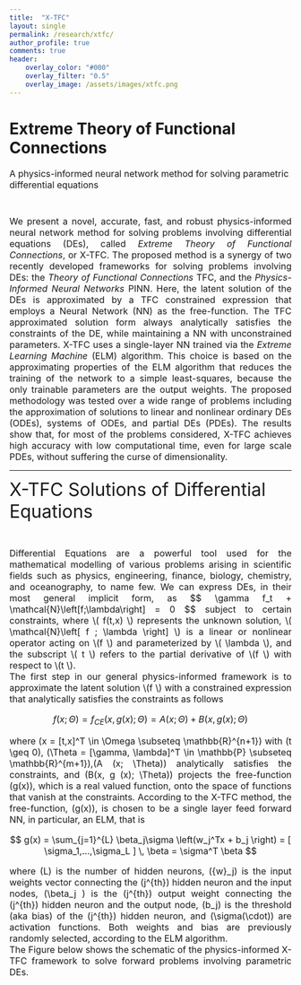 ```yaml
---
title:  "X-TFC"
layout: single
permalink: /research/xtfc/
author_profile: true
comments: true
header:
    overlay_color: "#000"
    overlay_filter: "0.5"
    overlay_image: /assets/images/xtfc.png
---
```


<h1>Extreme Theory of Functional Connections</h1>

<font size="3">A physics-informed neural network method for solving parametric differential equations </font>
<p><br></p>
<font size="3">
<div style="text-align: justify;"> We present a novel, accurate, fast, and robust physics-informed neural network method for solving problems involving differential equations (DEs), called <i>Extreme Theory of Functional Connections</i>, or X-TFC. The proposed method is a synergy of two recently developed frameworks for solving problems involving DEs: the <i>Theory of Functional Connections</i> TFC, and the <i>Physics-Informed Neural Networks</i> PINN. Here, the latent solution of the DEs is approximated by a TFC constrained expression that employs a Neural Network (NN) as the free-function. The TFC approximated solution form always analytically satisfies the constraints of the DE, while maintaining a NN with unconstrained parameters. X-TFC uses a single-layer NN trained via the <i>Extreme Learning Machine</i> (ELM) algorithm. This choice is based on the approximating properties of the ELM algorithm that reduces the training of the network to a simple least-squares, because the only trainable parameters are the output weights. The proposed methodology was tested over a wide range of problems including the approximation of solutions to linear and nonlinear ordinary DEs (ODEs), systems of ODEs, and partial DEs (PDEs). The results show that, for most of the problems considered, X-TFC achieves high accuracy with low computational time, even for large scale PDEs, without suffering the curse of dimensionality. </div>
</font>

<hr>


<font size="6">X-TFC Solutions of Differential Equations</font>
<p><br></p>
<font size="3">
<div style="text-align: justify;"> Differential Equations are a powerful tool used for the mathematical modelling of various problems arising in scientific fields such as physics, engineering, finance, biology, chemistry, and oceanography, to name  few. We can express DEs, in their most general implicit form, as 
$$ \gamma f_t + \mathcal{N}\left[f;\lambda\right] = 0 $$
subject to certain constraints, where \( f(t,x)  \) represents the unknown solution, \( \mathcal{N}\left[ f ; \lambda \right] \) is a linear or nonlinear operator acting on \(f \) and parameterized by \( \lambda \), and the subscript \( t \) refers to the partial derivative of \(f \) with respect to \(t \).
<br>
The first step in our general physics-informed framework is to approximate the latent solution \(f \) with a constrained expression that analytically satisfies the constraints as follows

$$
f(x; \Theta ) = f_{CE}(x, g(x); \Theta) = A(x; \Theta) + B(x, g(x); \Theta)
$$

where \(x = [t,x]^T \in \Omega \subseteq \mathbb{R}^{n+1}\) with \(t \geq 0\), \(\Theta = [\gamma, \lambda]^T \in \mathbb{P} \subseteq \mathbb{R}^{m+1}\),\(A (x; \Theta)\) analytically satisfies the constraints, and \(B(x, g (x); \Theta)\) projects the free-function \(g(x)\), which is a real valued function, onto the space of functions that vanish at the constraints. According to the X-TFC method, the free-function, \(g(x)\), is chosen to be a single layer feed forward NN, in particular, an ELM, that is

$$ g(x) = \sum_{j=1}^{L} \beta_j\sigma \left(w_j^Tx + b_j \right) = [ \sigma_1,...,\sigma_L ] \, \beta = \sigma^T \beta $$

where \(L\) is the number of hidden neurons, \({w}_j\) is the input weights vector connecting the \(j^{th}\) hidden neuron and the input nodes, 
\(\beta_j \) is the \(j^{th}\) output weight connecting the \(j^{th}\) hidden neuron and the output node, \(b_j\) is the threshold (aka bias) of the \(j^{th}\) hidden neuron, and \(\sigma(\cdot)\) are activation functions. Both weights and bias are previously randomly selected, according to the ELM algorithm.
<br>
The Figure below shows the schematic of the physics-informed X-TFC framework to solve forward problems involving parametric DEs.
<br>
<img src="{{ site.url }}{{ site.baseurl }}/assets/images/xtfc_graphical.jpg" alt="" class="full">






